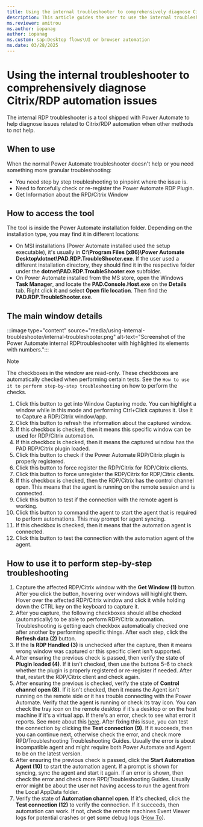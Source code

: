 ```yaml
---
title: Using the internal troubleshooter to comprehensively diagnose Citrix/RDP automation issues
description: This article guides the user to use the internal troubleshooter to diagnose issues related to Citrix/RDP automation
ms.reviewer: amitrou
ms.author: iopanag
author: iopanag
ms.custom: sap:Desktop flows\UI or browser automation
ms.date: 03/28/2025
---
```

# Using the internal troubleshooter to comprehensively diagnose Citrix/RDP automation issues

The internal RDP troubleshooter is a tool shipped with Power Automate to help diagnose issues related to Citrix/RDP automation when other methods to not help.

## When to use
When the normal Power Automate troubleshooter doesn't help or you need something more granular troubleshooting:

- You need step by step troubleshooting to pinpoint where the issue is.
- Need to forcefully check or re-register the Power Automate RDP Plugin.
- Get Information about the RPD/Citrix Window

## How to access the tool
The tool is inside the Power Automate installation folder. Depending on the installation type, you may find it in different locations:
- On MSI installations (Power Automate installed used the setup executable), it's usually in **C:\Program Files (x86)\Power Automate Desktop\dotnet\PAD.RDP.TroubleShooter.exe**. If the user used a different installation directory, they should find it in the respective folder under the **dotnet\PAD.RDP.TroubleShooter.exe** subfolder.
- On Power Automate installed from the MS store, open the Windows **Task Manager**, and locate the **PAD.Console.Host.exe** on the **Details** tab. Right click it and select **Open file location**. Then find the **PAD.RDP.TroubleShooter.exe**.

## The main window details

   :::image type="content" source="media/using-internal-troubleshooter/internal-troubleshooter.png" alt-text="Screenshot of the Power Automate internal RDPtroubleshooter with highlighted its elements with numbers.":::

> [!NOTE]
> The checkboxes in the window are read-only. These checkboxes are automatically checked when performing certain tests. See the `How to use it to perform step-by-step troubleshooting` on how to perform the checks.

1. Click this button to get into Window Capturing mode. You can highlight a window while in this mode and performing Ctrl+Click captures it. Use it to Capture a RDP/Citrix window/app.
2. Click this button to refresh the information about the captured window.
3. If this checkbox is checked, then it means this specific window can be used for RDP/Citrix automation.
4. If this checkbox is checked, then it means the captured window has the PAD RDP/Citrix plugin loaded.
5. Click this button to check if the Power Automate RDP/Citrix plugin is properly registered.
6. Click this button to force register the RDP/Citrix for RDP/Citrix clients.
7. Click this button to force unregister the RDP/Citrix for RDP/Citrix clients.
8. If this checkbox is checked, then the RDP/Citrix has the control channel open. This means that the agent is running on the remote session and is connected.
9. Click this button to test if the connection with the remote agent is working.
10. Click this button to command the agent to start the agent that is required to perform automations. This may prompt for agent syncing.
11. If this checkbox is checked, then it means that the automation agent is connected.
12. Click this button to test the connection with the automation agent of the agent.

## How to use it to perform step-by-step troubleshooting

1. Capture the affected RDP/Citrix window with the **Get Window (1)** button. After you click the button, hovering over windows will highlight them. Hover over the affected RDP/Citrix window and click it while holding down the CTRL key on the keyboard to capture it.
2. After you capture, the following checkboxes should all be checked (automatically) to be able to perform RDP/Citrix automation. Troubleshooting is getting each checkbox automatically checked one after another by performing specific things. After each step, click the **Refresh data (2)** button.
3. If the **Is RDP Handled (3)** is unchecked after the capture, then it means wrong window was captured or this specific client isn't supported.
4. After ensuring the previous check is passed, then verify the state of **Plugin loaded (4)**. If it isn't checked, then use the buttons 5-6 to check whether the plugin is properly registered or re-register if needed. After that, restart the RDP/Citrix client and check again.
5. After ensuring the previous is checked, verify the state of **Control channel open (8)**. If it isn't checked, then it means the Agent isn't running on the remote side or it has trouble connecting with the Power Automate. Verify that the agent is running or check its tray icon. You can check the tray icon on the remote desktop if it's a desktop or on the host machine if it's a virtual app. If there's an error, check to see what error it reports. See more about this [here](./rdp-no-highlight.md). After fixing this issue, you can test the connection by clicking the **Test connection (9)**. If it succeeds, then you can continue next, otherwise check the error, and check more RPD/Troubleshooting Troubleshooting Guides. Usually the error is about incompatible agent and might require both Power Automate and Agent to be on the latest version.
6. After ensuring the previous check is passed, click the **Start Automation Agent (10)** to start the automation agent. If a prompt is shown for syncing, sync the agent and start it again. If an error is shown, then check the error and check more RPD/Troubleshooting Guides. Usually error might be about the user not having access to run the agent from the Local AppData folder.
7. Verify the state of **Automation channel open**. If it's checked, click the **Test connection (12)** to verify the connection. If it succeeds, then automation can work. If not, check the remote machines Event Viewer logs for potential crashes or get some debug logs ([How To](./collecting-debug-logs.md)).